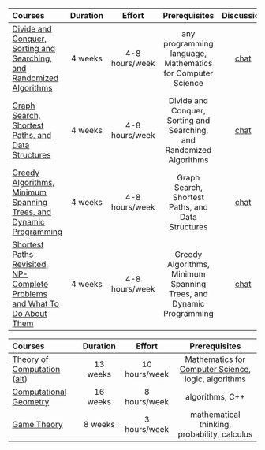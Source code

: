 | Courses                                                                                                                          | Duration |     Effort     |                            Prerequisites                             |             Discussion             |
| :------------------------------------------------------------------------------------------------------------------------------- | :------: | :------------: | :------------------------------------------------------------------: | :--------------------------------: |
| [Divide and Conquer, Sorting and Searching, and Randomized Algorithms](https://www.coursera.org/learn/algorithms-divide-conquer) | 4 weeks  | 4-8 hours/week |      any programming language, Mathematics for Computer Science      | [chat](https://discord.gg/mKRS7tY) |
| [Graph Search, Shortest Paths, and Data Structures](https://www.coursera.org/learn/algorithms-graphs-data-structures)            | 4 weeks  | 4-8 hours/week | Divide and Conquer, Sorting and Searching, and Randomized Algorithms | [chat](https://discord.gg/Qstqe4t) |
| [Greedy Algorithms, Minimum Spanning Trees, and Dynamic Programming](https://www.coursera.org/learn/algorithms-greedy)           | 4 weeks  | 4-8 hours/week |          Graph Search, Shortest Paths, and Data Structures           | [chat](https://discord.gg/dWVvjuz) |
| [Shortest Paths Revisited, NP-Complete Problems and What To Do About Them](https://www.coursera.org/learn/algorithms-npcomplete) | 4 weeks  | 4-8 hours/week |  Greedy Algorithms, Minimum Spanning Trees, and Dynamic Programming  | [chat](https://discord.gg/dYuY78u) |

| Courses                                                                                                                                                  | Duration |    Effort     |                                                            Prerequisites                                                             |
| :------------------------------------------------------------------------------------------------------------------------------------------------------- | :------: | :-----------: | :----------------------------------------------------------------------------------------------------------------------------------: |
| [Theory of Computation](https://ocw.mit.edu/courses/18-404j-theory-of-computation-fall-2020/) ([alt](http://aduni.org/courses/theory/index.php?view=cw)) | 13 weeks | 10 hours/week | [Mathematics for Computer Science](https://openlearninglibrary.mit.edu/courses/course-v1:OCW+6.042J+2T2019/about), logic, algorithms |
| [Computational Geometry](https://www.edx.org/course/computational-geometry)                                                                              | 16 weeks | 8 hours/week  |                                                           algorithms, C++                                                            |
| [Game Theory](https://www.coursera.org/learn/game-theory-1)                                                                                              | 8 weeks  | 3 hours/week  |                                             mathematical thinking, probability, calculus                                             |
